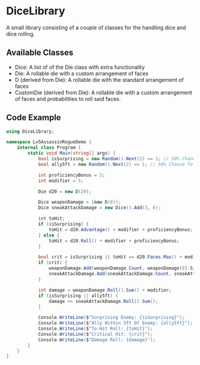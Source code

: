 # DiceLibrary
A small library consisting of a couple of classes for the handling dice and dice rolling.

## Available Classes
- Dice: A list of of the Die class with extra functionality
- Die: A rollable die with a custom arrangement of faces
- D (derived from Die): A rollable die with the standard arrangement of faces
- CustomDie (derived from Die): A rollable die with a custom arrangement of faces and probabilities to roll said faces.

## Code Example
```cs
using DiceLibrary;

namespace Lv5AssassinRogueDemo {
	internal class Program {
		static void Main(string[] args) {
			bool isSurprising = new Random().Next(2) == 1; // 50% Chance To Be Surprising
			bool ally5ft = new Random().Next(2) == 1; // 50% Chance To Have Ally Within 5ft Of Target

			int proficiencyBonus = 3;
			int modifier = 5;

			Die d20 = new D(20);

			Dice weaponDamage = [new D(8)];
			Dice sneakAttackDamage = new Dice().Add(3, 6);

			int toHit;
			if (isSurprising) {
				toHit = d20.Advantage() + modifier + proficiencyBonus;
			} else {
				toHit = d20.Roll() + modifier + proficiencyBonus;
			}

			bool crit = isSurprising || toHit == d20.Faces.Max() + modifier + proficiencyBonus;
			if (crit) {
				weaponDamage.Add(weaponDamage.Count, weaponDamage[0].Size);
				sneakAttackDamage.Add(sneakAttackDamage.Count, sneakAttackDamage[0].Size);
			}

			int damage = weaponDamage.Roll().Sum() + modifier;
			if (isSurprising || ally5ft) {
				damage += sneakAttackDamage.Roll().Sum();
			}

			Console.WriteLine($"Surprising Enemy: {isSurprising}");
			Console.WriteLine($"Ally Within 5ft Of Enemy: {ally5ft}");
			Console.WriteLine($"To-Hit Roll: {toHit}");
			Console.WriteLine($"Critical Hit: {crit}");
			Console.WriteLine($"Damage Roll: {damage}");
		}
	}
}
```
